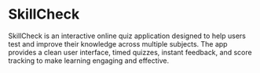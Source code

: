 # SkillCheck
SkillCheck is an interactive online quiz application designed to help users test and improve their knowledge across multiple subjects. The app provides a clean user interface, timed quizzes, instant feedback, and score tracking to make learning engaging and effective.
